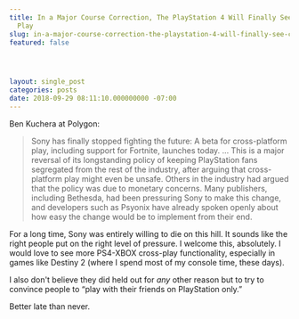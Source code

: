 ```yaml
---
title: In a Major Course Correction, The PlayStation 4 Will Finally See Cross-Platform
  Play
slug: in-a-major-course-correction-the-playstation-4-will-finally-see-cross-platform-play
featured: false




layout: single_post
categories: posts
date: 2018-09-29 08:11:10.000000000 -07:00
---
```


Ben Kuchera at Polygon:

>  Sony has finally stopped fighting the future: A beta for cross-platform play, including support for Fortnite, launches today.
> …
> This is a major reversal of its longstanding policy of keeping PlayStation fans segregated from the rest of the industry, after arguing that cross-platform play might even be unsafe. Others in the industry had argued that the policy was due to monetary concerns. Many publishers, including Bethesda, had been pressuring Sony to make this change, and developers such as Psyonix have already spoken openly about how easy the change would be to implement from their end.

For a long time, Sony was entirely willing to die on this hill. It sounds like the right people put on the right level of pressure. I welcome this, absolutely. I would love to see more PS4-XBOX cross-play functionality, especially in games like Destiny 2 (where I spend most of my console time, these days).

I also don't believe they did held out for _any_ other reason but to try to convince people to “play with their friends on PlayStation only.”

Better late than never.

